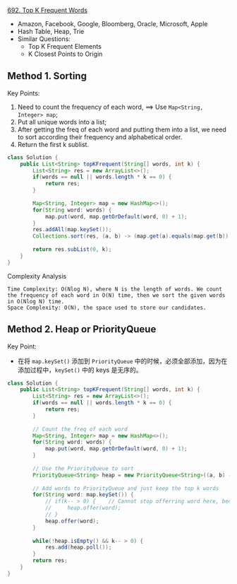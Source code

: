 [692. Top K Frequent Words](https://leetcode.com/problems/top-k-frequent-words/)

* Amazon, Facebook, Google, Bloomberg, Oracle, Microsoft, Apple
* Hash Table, Heap, Trie
* Similar Questions:
    * Top K Frequent Elements
    * K Closest Points to Origin
    

## Method 1. Sorting 
Key Points:
1. Need to count the frequency of each word, ==> Use `Map<String, Integer> map`;
2. Put all unique words into a list;
3. After getting the freq of each word and putting them into a list, we need to sort according their frequency and alphabetical order.
4. Return the first k sublist.

```java
class Solution {
    public List<String> topKFrequent(String[] words, int k) {
        List<String> res = new ArrayList<>();
        if(words == null || words.length * k == 0) {
            return res;
        }
        
        Map<String, Integer> map = new HashMap<>();
        for(String word: words) {
            map.put(word, map.getOrDefault(word, 0) + 1);
        }
        res.addAll(map.keySet());
        Collections.sort(res, (a, b) -> (map.get(a).equals(map.get(b))) ? a.compareTo(b) : map.get(b) - map.get(a));
        
        return res.subList(0, k);
    }
}
```
Complexity Analysis

    Time Complexity: O(Nlog N), where N is the length of words. We count the frequency of each word in O(N) time, then we sort the given words in O(Nlog N) time.
    Space Complexity: O(N), the space used to store our candidates.


## Method 2. Heap or PriorityQueue
Key Point:
* 在将 `map.keySet()` 添加到 `PriorityQueue` 中的时候，必须全部添加，因为在添加过程中，`keySet()` 中的 keys 是无序的。
```java
class Solution {
    public List<String> topKFrequent(String[] words, int k) {
        List<String> res = new ArrayList<>();
        if(words == null || words.length * k == 0) {
            return res;
        }
        
        // Count the freq of each word
        Map<String, Integer> map = new HashMap<>();
        for(String word: words) {
            map.put(word, map.getOrDefault(word, 0) + 1);
        }
        
        // Use the PriorityQueue to sort
        PriorityQueue<String> heap = new PriorityQueue<String>((a, b) -> (map.get(a).equals(map.get(b))) ? a.compareTo(b) : map.get(b) - map.get(a));
        
        // Add words to PriorityQueue and just keep the top k words
        for(String word: map.keySet()) {
            // if(k-- > 0) {    // Cannot stop offerring word here, because the keys are not in order
            //     heap.offer(word);
            // }
            heap.offer(word);
        }
        
        while(!heap.isEmpty() && k-- > 0) {
            res.add(heap.poll());
        }
        return res;
    }
}
```




